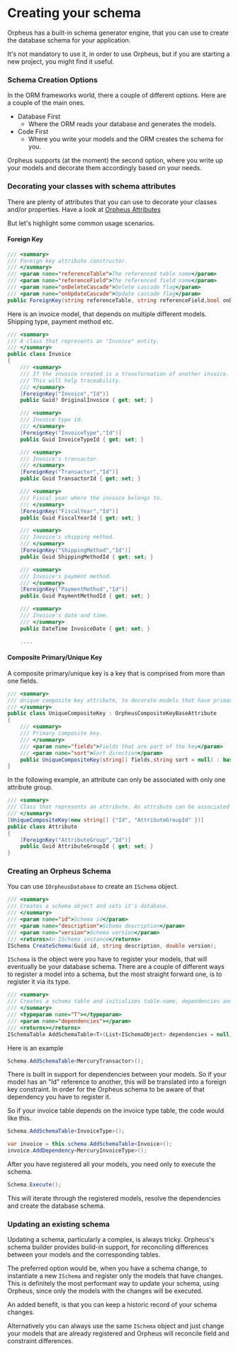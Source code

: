 ﻿# Creating your schema
Orpheus has a built-in schema generator engine, that you can use to create the database schema for your application.

It's not mandatory to use it, in order to use Orpheus, but if you are starting a new project, you might find it useful.

### Schema Creation Options
In the ORM frameworks world, there a couple of different options. Here are a couple of the main ones.

* Database First
  * Where the ORM reads your database and generates the models.
* Code First
  * Where you write your models and the ORM creates the schema for you.

Orpheus supports (at the moment) the second option, where you write up your models and decorate them accordingly based on your needs.

### Decorating your classes with schema attributes
There are plenty of attributes that you can use to decorate your classes and/or properties. Have a look at [Orpheus Attributes](../api/OrpheusAttributes.html)

But let's highlight some common usage scenarios.

#### Foreign Key
```csharp
/// <summary>
/// Foreign key attribute constructor.
/// </summary>
/// <param name="referenceTable">The referenced table name</param>
/// <param name="referenceField">The referenced field name</param>
/// <param name="onDeleteCascade">Delete cascade flag</param>
/// <param name="onUpdateCascade">Update cascade flag</param>
public ForeignKey(string referenceTable, string referenceField,bool onDeleteCascade = false, bool onUpdateCascade = false)
```
Here is an invoice model, that depends on multiple different models. Shipping type, payment method etc.
```csharp
/// <summary>
/// A class that represents an "Invoice" entity.
/// </summary>
public class Invoice
{
    /// <summary>
    /// If the invoice created is a transformation of another invoice.
    /// This will help traceability.
    /// </summary>
    [ForeignKey("Invoice","Id")]
    public Guid? OriginalInvoice { get; set; }

    /// <summary>
    /// Invoice type id.
    /// </summary>
    [ForeignKey("InvoiceType","Id")]        
    public Guid InvoiceTypeId { get; set; }

    /// <summary>
    /// Invoice's transactor.
    /// </summary>
    [ForeignKey("Transactor","Id")]
    public Guid TransactorId { get; set; }

    /// <summary>
    /// Fiscal year where the invoice belongs to.
    /// </summary>
    [ForeignKey("FiscalYear","Id")]
    public Guid FiscalYearId { get; set; }

    /// <summary>
    /// Invoice's shipping method.
    /// </summary>
    [ForeignKey("ShippingMethod","Id")]
    public Guid ShippingMethodId { get; set; }

    /// <summary>
    /// Invoice's payment method.
    /// </summary>
    [ForeignKey("PaymentMethod","Id")]
    public Guid PaymentMethodId { get; set; }

    /// <summary>
    /// Invoice's date and time.
    /// </summary>
    public DateTime InvoiceDate { get; set; }

    ....
```

#### Composite Primary/Unique Key
A composite primary/unique key is a key that is comprised from more than one fields.
```csharp
/// <summary>
/// Unique composite key attribute, to decorate models that have primary or unique keys that are comprised from than one field.
/// </summary>
public class UniqueCompositeKey : OrpheusCompositeKeyBaseAttribute
{
    /// <summary>
    /// Primary composite key.
    /// </summary>
    /// <param name="fields">Fields that are part of the key</param>
    /// <param name="sort">Sort direction</param>
    public UniqueCompositeKey(string[] fields,string sort = null) : base(fields) { }
}
```
In the following example, an attribute can only be associated with only one attribute group.
```csharp
/// <summary>
/// Class that represents an attribute. An attribute can be associated with only one attribute group.
/// </summary>
[UniqueCompositeKey(new string[] {"Id", "AttributeGroupId" })]
public class Attribute 
{
    [ForeignKey("AttributeGroup","Id")]
    public Guid AttributeGroupId { get; set; }
}
```

### Creating an Orpheus Schema
You can use ```IOrpheusDatabase``` to create an ```ISchema``` object.
```csharp
/// <summary>
/// Creates a schema object and sets it's database.
/// </summary>
/// <param name="id">Schema id</param>
/// <param name="description">Schema description</param>
/// <param name="version">Schema version</param>
/// <returns>An ISchema instance</returns>
ISchema CreateSchema(Guid id, string description, double version);
```

```ISchema``` is the object were you have to register your models, that will eventually be your database schema.
There are a couple of different ways to register a model into a schema, but the most straight forward one, is to
register it via its type.
```csharp
/// <summary>
/// Creates a schema table and initializes table-name, dependencies and generating fields from a model, if provided.
/// </summary>
/// <typeparam name="T"></typeparam>
/// <param name="dependencies"></param>
/// <returns></returns>
ISchemaTable AddSchemaTable<T>(List<ISchemaObject> dependencies = null) where T : class;
```
Here is an example
```csharp
Schema.AddSchemaTable<MercuryTransactor>();
```
There is built in support for dependencies between your models. So if your model has an "Id" reference to another, this
will be translated into a foreign key constraint. In order for the Orpheus schema to be aware of that dependency you
have to register it.

So if your invoice table depends on the invoice type table, the code would like this.
```csharp
Schema.AddSchemaTable<InvoiceType>();

var invoice = this.schema.AddSchemaTable<Invoice>();
invoice.AddDependency<MercuryInvoiceType>();

```

After you have registered all your models, you need only to execute the schema.
```csharp
Schema.Execute();
```
This will iterate through the registered models, resolve the dependencies and create the database schema.

### Updating an existing schema
Updating a schema, particularly a complex, is always tricky. Orpheus's schema builder provides
build-in support, for reconciling differences between your models and the corresponding tables.

The preferred option would be, when you have a schema change, to instantiate a new ```ISchema``` and register
only the models that have changes. This is definitely the most performant way to update your schema, using Orpheus, since only
the models with the changes will be executed.

An added benefit, is that you can keep a historic record of your schema changes.

Alternatively you can always use the same ```ISchema``` object and just change your models
that are already registered and Orpheus will reconcile field and constraint differences.